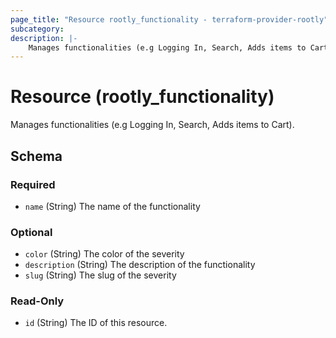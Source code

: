 ```yaml
---
page_title: "Resource rootly_functionality - terraform-provider-rootly"
subcategory:
description: |-
    Manages functionalities (e.g Logging In, Search, Adds items to Cart).
---
```


# Resource (rootly_functionality)

Manages functionalities (e.g Logging In, Search, Adds items to Cart).

<!-- schema generated by tfplugindocs -->
## Schema

### Required

- `name` (String) The name of the functionality

### Optional

- `color` (String) The color of the severity
- `description` (String) The description of the functionality
- `slug` (String) The slug of the severity

### Read-Only

- `id` (String) The ID of this resource.
